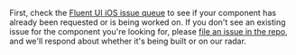 First, check the [Fluent UI iOS issue queue](https://github.com/microsoft/fluentui-apple/issues) to see if your component has already been requested or is being worked on. If you don't see an existing issue for the component you're looking for, please [file an issue in the repo](https://github.com/microsoft/fluentui-apple/issues), and we'll respond about whether it's being built or on our radar.
